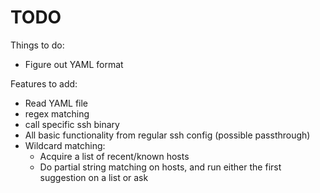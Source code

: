 TODO
====

Things to do:
 - Figure out YAML format

Features to add:
 - Read YAML file
 - regex matching
 - call specific ssh binary
 - All basic functionality from regular ssh config (possible passthrough)
 - Wildcard matching:
   - Acquire a list of recent/known hosts
   - Do partial string matching on hosts, and run either the first suggestion on a list or ask
